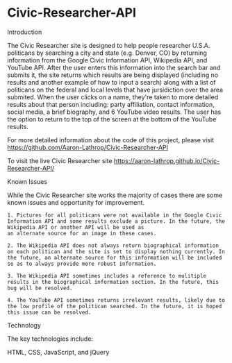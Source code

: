 # Civic-Researcher-API

Introduction

The Civic Researcher site is designed to help people researcher U.S.A. politicans by searching a city and state (e.g. Denver, CO) by returning information from the Google Civic Information API, Wikipedia API, and YouTube API. After the user enters this information into the search bar and submits it, the site returns which results are being displayed (including no results and another example of how to input a search) along with a list of politicans on the federal and local levels that have jursidiction over the area submited. When the user clicks on a name, they're taken to more detailed results about that person including: party affiliation, contact information, social media, a brief biography, and 6 YouTube video results. The user has the option to return to the top of the screen at the bottom of the YouTube results.

For more detailed information about the code of this project, please visit https://github.com/Aaron-Lathrop/Civic-Researcher-API

To visit the live Civic Researcher site https://aaron-lathrop.github.io/Civic-Researcher-API/


Known Issues

While the Civic Researcher site works the majority of cases there are some known issues and opportunity for improvement.
    
    1. Pictures for all politicans were not available in the Google Civic Information API and some results exclude a picture. In the future, the Wikipedia API or another API will be used as 
    an alternate source for an image in these cases.
    
    2. The Wikipedia API does not always return biographical information on each politican and the site is set to display nothing currently. In the future, an alternate source for this information will be included so as to always provide more robust information.
    
    3. The Wikipedia API sometimes includes a reference to mulitiple results in the biographical information section. In the future, this bug will be resolved.
    
    4. The YouTube API sometimes returns irrelevant results, likely due to the low profile of the politican searched. In the future, it is hoped this issue can be resolved.


Technology

The key technologies include:

HTML, CSS, JavaScript, and jQuery